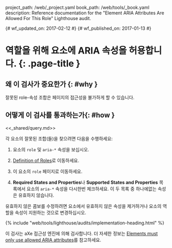 project_path: /web/_project.yaml
book_path: /web/tools/_book.yaml
description: Reference documentation for the "Element ARIA Attributes Are Allowed For This Role" Lighthouse audit.

{# wf_updated_on: 2017-02-12 #}
{# wf_published_on: 2017-01-13 #}

# 역할을 위해 요소에 ARIA 속성을 허용합니다.  {: .page-title }

## 왜 이 검사가 중요한가 {: #why }

잘못된 role-속성 조합은 페이지의 접근성을 불가하게 할 수 있습니다.

## 어떻게 이 검사를 통과하는가{: #how }

<<_shared/query.md>>

각 요소의 잘못된 조합(들)을 찾으려면 다음을 수행하세요:

1. 요소의 `role` 및 `aria-*` 속성을 보십시오.

1. [Definition of Roles][roles]로 이동하세요.

1. 이 요소의 `role` 페이지로 이동하세요.

1. **Required States and Properties**나 **Supported States and Properties** 목록에서
  요소의 `aria-*` 속성을 다시한번 체크하세요. 이 두 목록 중 하나에없는 속성은 유효하지 않습니다.

유효하지 않은 콤보를 수정하려면 요소에서 유효하지 않은 속성을 
제거하거나 요소의 역할을 속성이 지원하는 것으로 변경하십시오.

[qs]: /web/tools/chrome-devtools/console/command-line-reference#queryselector
[qsa]: /web/tools/chrome-devtools/console/command-line-reference#queryselectorall
[xp]: /web/tools/chrome-devtools/console/command-line-reference#xpath
[roles]: https://www.w3.org/TR/wai-aria/roles#role_definitions

{% include "web/tools/lighthouse/audits/implementation-heading.html" %}

이 검사는 aXe 접근성 엔진에 의해 검사합니다.
더 자세한 정보는 [Elements must only use allowed ARIA attributes][axe]를 참고하세요.

[axe]: https://dequeuniversity.com/rules/axe/1.1/aria-allowed-attr
